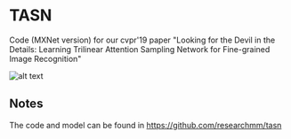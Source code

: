 # TASN
Code (MXNet version) for our cvpr'19 paper "Looking for the Devil in the Details: Learning Trilinear Attention Sampling Network for Fine-grained Image Recognition"

![alt text](https://user-images.githubusercontent.com/35843017/55338021-58220280-54d2-11e9-8020-8d5c5a524338.jpg)

Notes
-------
The code and model can be found in https://github.com/researchmm/tasn

